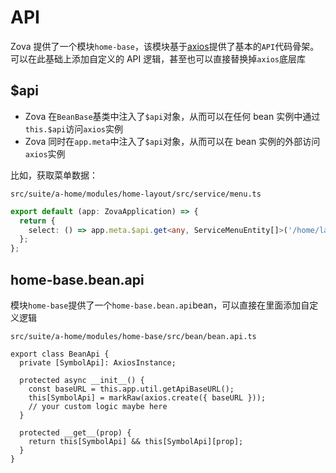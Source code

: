 # API

Zova 提供了一个模块`home-base`，该模块基于[axios](https://axios-http.com)提供了基本的`API`代码骨架。可以在此基础上添加自定义的 API 逻辑，甚至也可以直接替换掉`axios`底层库

## $api

- Zova 在`BeanBase`基类中注入了`$api`对象，从而可以在任何 bean 实例中通过`this.$api`访问`axios`实例
- Zova 同时在`app.meta`中注入了`$api`对象，从而可以在 bean 实例的外部访问`axios`实例

比如，获取菜单数据：

`src/suite/a-home/modules/home-layout/src/service/menu.ts`

```typescript
export default (app: ZovaApplication) => {
  return {
    select: () => app.meta.$api.get<any, ServiceMenuEntity[]>('/home/layout/menu/select'),
  };
};
```

## home-base.bean.api

模块`home-base`提供了一个`home-base.bean.api`bean，可以直接在里面添加自定义逻辑

`src/suite/a-home/modules/home-base/src/bean/bean.api.ts`

```typescript{7}
export class BeanApi {
  private [SymbolApi]: AxiosInstance;

  protected async __init__() {
    const baseURL = this.app.util.getApiBaseURL();
    this[SymbolApi] = markRaw(axios.create({ baseURL }));
    // your custom logic maybe here
  }

  protected __get__(prop) {
    return this[SymbolApi] && this[SymbolApi][prop];
  }
}
```
